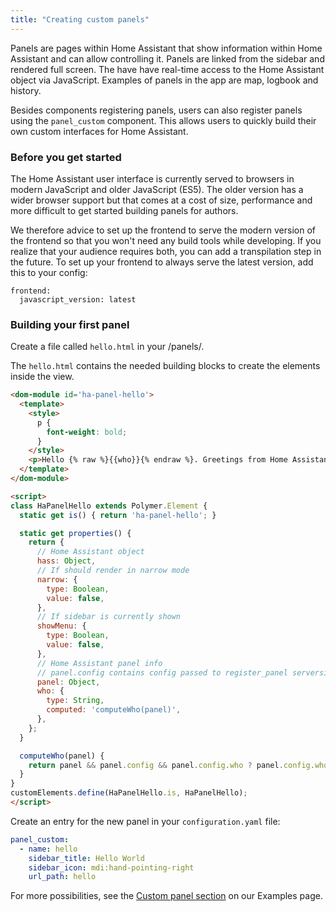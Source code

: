 ```yaml
---
title: "Creating custom panels"
---
```


Panels are pages within Home Assistant that show information within Home Assistant and can allow controlling it. Panels are linked from the sidebar and rendered full screen. The have have real-time access to the Home Assistant object via JavaScript. Examples of panels in the app are map, logbook and history.

Besides components registering panels, users can also register panels using the `panel_custom` component. This allows users to quickly build their own custom interfaces for Home Assistant.

### Before you get started

The Home Assistant user interface is currently served to browsers in modern JavaScript and older JavaScript (ES5). The older version has a wider browser support but that comes at a cost of size, performance and more difficult to get started building panels for authors.

We therefore advice to set up the frontend to serve the modern version of the frontend so that you won't need any build tools while developing. If you realize that your audience requires both, you can add a transpilation step in the future. To set up your frontend to always serve the latest version, add this to your config:

```
frontend:
  javascript_version: latest
```

### Building your first panel

Create a file called `hello.html` in your <config dir>/panels/.

The `hello.html` contains the needed building blocks to create the elements inside the view.

```html
<dom-module id='ha-panel-hello'>
  <template>
    <style>
      p {
        font-weight: bold;
      }
    </style>
    <p>Hello {% raw %}{{who}}{% endraw %}. Greetings from Home Assistant.</p>
  </template>
</dom-module>

<script>
class HaPanelHello extends Polymer.Element {
  static get is() { return 'ha-panel-hello'; }

  static get properties() {
    return {
      // Home Assistant object
      hass: Object,
      // If should render in narrow mode
      narrow: {
        type: Boolean,
        value: false,
      },
      // If sidebar is currently shown
      showMenu: {
        type: Boolean,
        value: false,
      },
      // Home Assistant panel info
      // panel.config contains config passed to register_panel serverside
      panel: Object,
      who: {
        type: String,
        computed: 'computeWho(panel)',
      },
    };
  }

  computeWho(panel) {
    return panel && panel.config && panel.config.who ? panel.config.who : 'World';
  }
}
customElements.define(HaPanelHello.is, HaPanelHello);
</script>
```

Create an entry for the new panel in your `configuration.yaml` file:

```yaml
panel_custom:
  - name: hello
    sidebar_title: Hello World
    sidebar_icon: mdi:hand-pointing-right
    url_path: hello
```

For more possibilities, see the [Custom panel section](/cookbook/#user-interface) on our Examples page.
